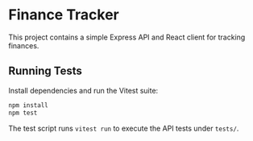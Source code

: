 # Finance Tracker

This project contains a simple Express API and React client for tracking finances.

## Running Tests

Install dependencies and run the Vitest suite:

```bash
npm install
npm test
```

The test script runs `vitest run` to execute the API tests under `tests/`.
